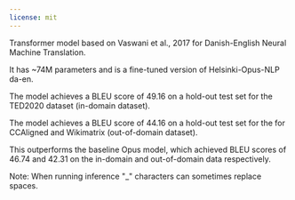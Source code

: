 ```yaml
---
license: mit
---
```

Transformer model based on Vaswani et al., 2017 for Danish-English Neural Machine Translation. 

It has ~74M parameters and is a fine-tuned version of Helsinki-Opus-NLP da-en.


The model achieves a BLEU score of 49.16 on a hold-out test set for the TED2020 dataset (in-domain dataset).

The model achieves a BLEU score of 44.16 on a hold-out test set for the for CCAligned and Wikimatrix (out-of-domain dataset).


This outperforms the baseline Opus model, which achieved BLEU scores of 46.74 and 42.31 on the in-domain and out-of-domain data respectively.


Note: When running inference "_" characters can sometimes replace spaces.